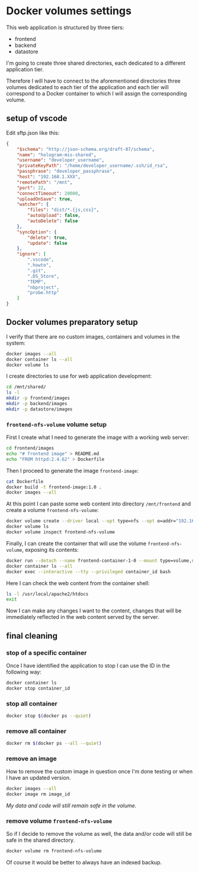 # Docker volumes settings

This web application is structured by three tiers:
- frontend
- backend
- datastore

I'm going to create three shared directories, each dedicated to a different application tier.

Therefore I will have to connect to the aforementioned directories three volumes dedicated to each tier of the application and each tier will correspond to a Docker container to which I will assign the corresponding volume.

## setup of vscode

Edit sftp.json like this:

```json
{
    "$schema": "http://json-schema.org/draft-07/schema",
    "name": "hologram-mis-shared",
    "username": "developer_username",
    "privateKeyPath": "/home/developer_username/.ssh/id_rsa",
    "passphrase": "developer_passphrase",
    "host": "192.168.1.XXX",
    "remotePath": "/mnt",
    "port": 22,
    "connectTimeout": 20000,
    "uploadOnSave": true,
    "watcher": {
        "files": "dist/*.{js,css}",
        "autoUpload": false,
        "autoDelete": false
    },
    "syncOption": {
        "delete": true,
        "update": false
    },
    "ignore": [
        ".vscode",
        ".howto",
        ".git",
        ".DS_Store",
        "TEMP",
        "nbproject",
        "probe.http"
    ]
}
```

## Docker volumes preparatory setup

I verify that there are no custom images, containers and volumes in the system:

```bash
docker images --all
docker container ls --all
docker volume ls
```

I create directories to use for web application development:

```bash
cd /mnt/shared/
ls -l
mkdir -p frontend/images
mkdir -p backend/images
mkdir -p datastore/images
```

### `frontend-nfs-volume` volume setup

First I create what I need to generate the image with a working web server:

```bash
cd frontend/images
echo "# frontend image" > README.md
echo "FROM httpd:2.4.62" > Dockerfile
```

Then I proceed to generate the image `frontend-image`:

```bash
cat Dockerfile
docker build -t frontend-image:1.0 .
docker images --all
```

At this point I can paste some web content into directory `/mnt/frontend` and create a volume `frontend-nfs-volume`:

```bash
docker volume create --driver local --opt type=nfs --opt o=addr="192.168.1.XXX,rw,nfsvers=4" --opt device=:/var/frontend frontend-nfs-volume
docker volume ls
docker volume inspect frontend-nfs-volume
```

Finally, I can create the container that will use the volume `frontend-nfs-volume`, exposing its contents:

```bash
docker run --detach --name frontend-container-1-0 --mount type=volume,source=frontend-nfs-volume,target=/usr/local/apache2/htdocs --publish 8080:80 frontend-image:1.0
docker container ls --all
docker exec --interactive --tty --privileged container_id bash
```

Here I can check the web content from the container shell:

```bash
ls -l /usr/local/apache2/htdocs
exit
```

Now I can make any changes I want to the content, changes that will be immediately reflected in the web content served by the server.

## final cleaning

### stop of a specific container

Once I have identified the application to stop I can use the ID in the following way:

```bash
docker container ls
docker stop container_id
```

### stop all container

```bash
docker stop $(docker ps --quiet)
```

### remove all container

```bash
docker rm $(docker ps --all --quiet)
```

### remove an image

How to remove the custom image in question once I'm done testing or when I have an updated version.

```bash
docker images --all
docker image rm image_id
```

*My data and code will still remain safe in the volume.*

### remove volume `frontend-nfs-volume`

So if I decide to remove the volume as well, the data and/or code will still be safe in the shared directory.

```bash
docker volume rm frontend-nfs-volume
```

Of course it would be better to always have an indexed backup.
